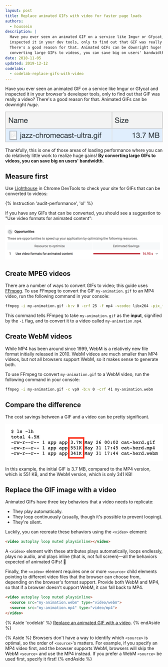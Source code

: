 ```yaml
---
layout: post
title: Replace animated GIFs with video for faster page loads
authors:
  - houssein
description: |
  Have you ever seen an animated GIF on a service like Imgur or Gfycat,
  inspected it in your dev tools, only to find out that GIF was really a video?
  There's a good reason for that. Animated GIFs can be downright huge! By
  converting large GIFs to videos, you can save big on users' bandwidth.
date: 2018-11-05
updated: 2019-12-12
codelabs:
  - codelab-replace-gifs-with-video
---
```


Have you ever seen an animated GIF on a service like Imgur or Gfycat and inspected
it in your browser's developer tools,
only to find out that GIF was really a video?
There's a good reason for that. Animated GIFs can be downright _huge_.

<img class="w-screenshot w-screenshot--filled" src="./animated-gif.png"
  alt="DevTools network panel showing a 13.7 MB gif.">

Thankfully, this is one of those areas of loading performance where you can do
relatively little work to realize huge gains! **By converting large GIFs to
videos, you can save big on users' bandwidth**.

## Measure first

Use [Lighthouse](https://developers.google.com/web/tools/lighthouse)
in Chrome DevTools to check your site for GIFs that can be converted to videos:

{% Instruction 'audit-performance', 'ol' %}

If you have any GIFs that can be converted, you should see a suggestion to "Use
video formats for animated content":

<img class="w-screenshot" src="./use-video-format.png" alt="A failing Lighthouse
audit, use video formats for animated content.">

## Create MPEG videos

There are a number of ways to convert GIFs to video;
this guide uses [FFmpeg](https://www.ffmpeg.org/).
To use FFmpeg to convert the GIF `my-animation.gif` to an MP4 video, run the
following command in your console:

```bash
ffmpeg -i my-animation.gif -b:v 0 -crf 25 -f mp4 -vcodec libx264 -pix_fmt yuv420p my-animation.mp4
```

This command tells FFmpeg to take `my-animation.gif` as the **input**, signified by the
`-i` flag, and to convert it to a video called `my-animation.mp4`.

## Create WebM videos

While MP4 has been around since 1999, WebM is a relatively new file format
initially released in 2010. WebM videos are much smaller than MP4 videos, but
not all browsers support WebM, so it makes sense to generate both.

To use FFmpeg to convert `my-animation.gif` to a WebM video, run the following
command in your console:

```bash
ffmpeg -i my-animation.gif -c vp9 -b:v 0 -crf 41 my-animation.webm
```

## Compare the difference

The cost savings between a GIF and a video can be pretty significant.

<img class="w-screenshot" src="./cost-savings.png" alt="File size comparison
showing 3.7 MB for the gif, 551 KB for the mp4 and 341 KB for the webm.">

In this example, the initial GIF is 3.7&nbsp;MB,
compared to the MP4 version, which is 551&nbsp;KB,
and the WebM version, which is only 341&nbsp;KB!

## Replace the GIF image with a video

Animated GIFs have three key behaviors that a video needs to replicate:

+  They play automatically.
+  They loop continuously (usually, though it's possible to prevent looping).
+  They're silent.

Luckily, you can recreate these behaviors using the `<video>` element:

```html
<video autoplay loop muted playsinline></video>
```

A `<video>` element with these attributes plays automatically, loops endlessly,
plays no audio, and plays inline (that is, not full screen)⁠—all the
behaviors expected of animated GIFs! 🎉

Finally, the `<video>` element requires one or more `<source>` child elements
pointing to different video files that the browser can choose from, depending on
the browser's format support. Provide both WebM and MP4, so that if a browser
doesn't support WebM, it can fall back to MP4.

```html
<video autoplay loop muted playsinline>
  <source src="my-animation.webm" type="video/webm">
  <source src="my-animation.mp4" type="video/mp4">
</video>
```

{% Aside 'codelab' %}
[Replace an animated GIF with a video](/codelab-replace-gifs-with-video).
{% endAside %}

{% Aside %}
Browsers don't have a way to identify which `<source>` is optimal, so the order of
`<source>`'s matters. For example, if you specify an MP4 video first, and the
browser supports WebM, browsers will skip the WebM `<source>` and use the MP4
instead. If you prefer a WebM `<source>` be used first, specify it first!
{% endAside %}
